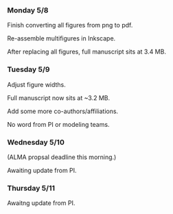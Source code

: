 ### Monday 5/8

Finish converting all figures from png to pdf.

Re-assemble multifigures in Inkscape.

After replacing all figures, full manuscript sits at 3.4 MB.

### Tuesday 5/9

Adjust figure widths. 

Full manuscript now sits at ~3.2 MB.

Add some more co-authors/affiliations. 

No word from PI or modeling teams.

### Wednesday 5/10

(ALMA propsal deadline this morning.)

Awaiting update from PI.

### Thursday 5/11 

Awaitng update from PI. 
